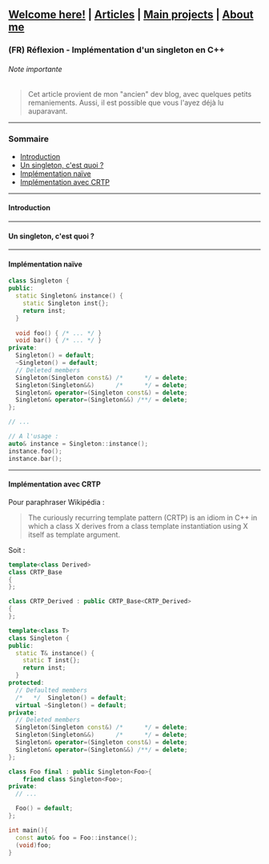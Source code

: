 ## [Welcome here!](https://vpenando.github.io) | [Articles](https://vpenando.github.io/articles.html) | [Main projects](https://vpenando.github.io/projects.html) | [About me](https://vpenando.github.io/about.html)

### (FR) Réflexion - Implémentation d'un singleton en C++

###### Note importante
> Cet article provient de mon "ancien" dev blog, avec quelques petits remaniements. Aussi, il est possible que vous l'ayez déjà lu auparavant.

---

### Sommaire
* [Introduction](#introduction)
* [Un singleton, c'est quoi ?](#singleton)
* [Implémentation naïve](#implementation_naive)
* [Implémentation avec CRTP](#implementation_crtp)

---

#### <a name="singleton">Introduction</a>

---

#### <a name="singleton">Un singleton, c'est quoi ?</a>

---

#### <a name="implementation_naive">Implémentation naïve</a>

```cpp
class Singleton {
public:
  static Singleton& instance() {
    static Singleton inst{};
    return inst;
  }
  
  void foo() { /* ... */ }
  void bar() { /* ... */ }
private:
  Singleton() = default;
  ~Singleton() = default;
  // Deleted members
  Singleton(Singleton const&) /*      */ = delete;
  Singleton(Singleton&&)      /*      */ = delete;
  Singleton& operator=(Singleton const&) = delete;
  Singleton& operator=(Singleton&&) /**/ = delete;
};

// ...

// A l'usage :
auto& instance = Singleton::instance();
instance.foo();
instance.bar();
```

---

#### <a name="implementation_crtp">Implémentation avec CRTP</a>

Pour paraphraser Wikipédia :
> The curiously recurring template pattern (CRTP) is an idiom in C++ in which a class X derives from a class template instantiation using X itself as template argument.

Soit :
```cpp
template<class Derived>
class CRTP_Base
{
};

class CRTP_Derived : public CRTP_Base<CRTP_Derived>
{
};
```

```cpp
template<class T>
class Singleton {
public:
  static T& instance() {
    static T inst{};
    return inst;
  }
protected:
  // Defaulted members
  /*   */  Singleton() = default;
  virtual ~Singleton() = default;
private:
  // Deleted members
  Singleton(Singleton const&) /*      */ = delete;
  Singleton(Singleton&&)      /*      */ = delete;
  Singleton& operator=(Singleton const&) = delete;
  Singleton& operator=(Singleton&&) /**/ = delete;
};

class Foo final : public Singleton<Foo>{
    friend class Singleton<Foo>;
private:
  // ...

  Foo() = default;
};

int main(){
  const auto& foo = Foo::instance();
  (void)foo;
}
```
